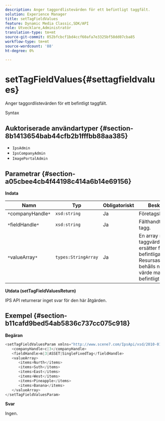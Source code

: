 ```yaml
---
description: Anger taggordlistevärden för ett befintligt taggfält.
solution: Experience Manager
title: setTagFieldValues
feature: Dynamic Media Classic,SDK/API
role: Utvecklare,Administratör
translation-type: tm+mt
source-git-commit: 052bfcbcf1bd4ccf60afa7e3325bf58dd07cba85
workflow-type: tm+mt
source-wordcount: '88'
ht-degree: 0%

---
```



# setTagFieldValues{#settagfieldvalues}

Anger taggordlistevärden för ett befintligt taggfält.

Syntax

## Auktoriserade användartyper {#section-8b1413654bab44cfb2b1fffbb88aa385}

* `IpsAdmin`
* `IpsCompanyAdmin`
* `ImagePortalAdmin`

## Parametrar {#section-a05cbee4cb4f44198c414a6b14e69156}

**Indata**

| Namn | Typ | Obligatoriskt | Beskrivning |
|---|---|---|---|
| `*`companyHandle`*` | `xsd:string` | Ja | Företagshandtag. |
| `*`fieldHandle`*` | `xsd:string` | Ja | Fälthandtag för tagg. |
| `*`valueArray`*` | `types:StringArray` | Ja | En array med taggvärden som ersätter fältets befintliga ordlista. Resursassociationer behålls när ett nytt värde matchar ett befintligt värde. |

**Utdata (setTagFieldValuesReturn)**

IPS API returnerar inget svar för den här åtgärden.

## Exempel {#section-b11cafd9bed54ab5836c737cc075c918}

**Begäran**

```java
<setTagFieldValuesParam xmlns="http://www.scene7.com/IpsApi/xsd/2010-01-31">
   <companyHandle>c|3</companyHandle>
   <fieldHandle>m|3|ASSET|SingleFixedTag</fieldHandle>
   <valueArray>
      <items>Nurth</items>
      <items>Suth</items>
      <items>East</items>
      <items>West</items>
      <items>Pineapple</items>
      <items>Banana</items>
   </valueArray>
</setTagFieldValuesParam>
```

**Svar**

Ingen.
